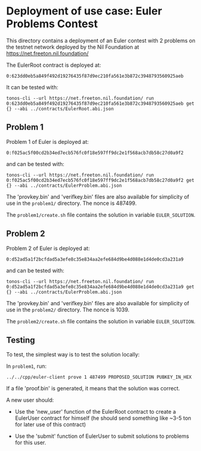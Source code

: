 # Deployment of use case: Euler Problems Contest

This directory contains a deployment of an Euler contest with 2
problems on the testnet network deployed by the Nil Foundation at
https://net.freeton.nil.foundation/

The EulerRoot contract is deployed at:

```
0:623dd0eb5a849f492d19276435f87d9ec210fa561e3b872c3948793560925aeb
```

It can be tested with:

```
tonos-cli --url https://net.freeton.nil.foundation/ run 0:623dd0eb5a849f492d19276435f87d9ec210fa561e3b872c3948793560925aeb get {} --abi ../contracts/EulerRoot.abi.json
```

## Problem 1

Problem 1 of Euler is deployed at:

```
0:f025ac5f00cd2b34ed7ecb576fc0f18e597ff9dc2e1f568acb7db58c27d0a9f2
```

and can be tested with:

```
tonos-cli --url https://net.freeton.nil.foundation/ run 0:f025ac5f00cd2b34ed7ecb576fc0f18e597ff9dc2e1f568acb7db58c27d0a9f2 get {} --abi ../contracts/EulerProblem.abi.json
```

The 'provkey.bin' and 'verifkey.bin' files are also available for
simplicity of use in the `problem1/` directory. The nonce is 487499.

The `problem1/create.sh` file contains the solution in variable
`EULER_SOLUTION`.

## Problem 2

Problem 2 of Euler is deployed at:

```
0:d52ad5a1f2bcfdad5a3efe8c35e834aa2efe684d9be4d088e1d4de0cd3a231a9
```

and can be tested with:

```
tonos-cli --url https://net.freeton.nil.foundation/ run 0:d52ad5a1f2bcfdad5a3efe8c35e834aa2efe684d9be4d088e1d4de0cd3a231a9 get {} --abi ../contracts/EulerProblem.abi.json
```

The 'provkey.bin' and 'verifkey.bin' files are also available for
simplicity of use in the `problem2/` directory. The nonce is 1039.

The `problem2/create.sh` file contains the solution in variable
`EULER_SOLUTION`.

## Testing

To test, the simplest way is to test the solution locally:

In `problem1`, run:

```
../../cpp/euler-client prove 1 487499 PROPOSED_SOLUTION PUBKEY_IN_HEX
```

If a file 'proof.bin' is generated, it means that the solution was correct.

A new user should:

* Use the 'new_user' function of the EulerRoot contract to create a
  EulerUser contract for himself (he should send something like ~3-5 ton
  for later use of this contract)

* Use the 'submit' function of EulerUser to submit solutions to problems
  for this user.
  
